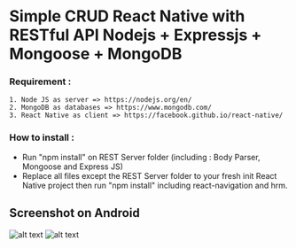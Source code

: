 # Simple CRUD React Native with RESTful API Nodejs + Expressjs + Mongoose + MongoDB


### Requirement :
    1. Node JS as server => https://nodejs.org/en/
    2. MongoDB as databases => https://www.mongodb.com/
    3. React Native as client => https://facebook.github.io/react-native/
    
### How to install :

* Run "npm install" on REST Server folder (including : Body Parser, Mongoose and Express JS)
* Replace all files except the REST Server folder to your fresh init React Native project then run "npm install" including react-navigation and hrm.

## Screenshot on Android

![alt text](https://i.imgur.com/1nA2t3O.jpg)
![alt text](https://i.imgur.com/AQrGNcg.jpg)
